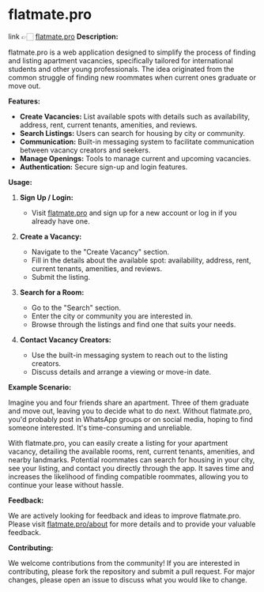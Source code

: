 # flatmate.pro
link 👉🏻 [flatmate.pro](http://flatmate.pro)
**Description:**

flatmate.pro is a web application designed to simplify the process of finding and listing apartment vacancies, specifically tailored for international students and other young professionals. The idea originated from the common struggle of finding new roommates when current ones graduate or move out.

**Features:**

- **Create Vacancies:** List available spots with details such as availability, address, rent, current tenants, amenities, and reviews.
- **Search Listings:** Users can search for housing by city or community.
- **Communication:** Built-in messaging system to facilitate communication between vacancy creators and seekers.
- **Manage Openings:** Tools to manage current and upcoming vacancies.
- **Authentication:** Secure sign-up and login features.

**Usage:**

1. **Sign Up / Login:**
   - Visit [flatmate.pro](http://flatmate.pro) and sign up for a new account or log in if you already have one.

2. **Create a Vacancy:**
   - Navigate to the "Create Vacancy" section.
   - Fill in the details about the available spot: availability, address, rent, current tenants, amenities, and reviews.
   - Submit the listing.

3. **Search for a Room:**
   - Go to the "Search" section.
   - Enter the city or community you are interested in.
   - Browse through the listings and find one that suits your needs.

4. **Contact Vacancy Creators:**
   - Use the built-in messaging system to reach out to the listing creators.
   - Discuss details and arrange a viewing or move-in date.

**Example Scenario:**

Imagine you and four friends share an apartment. Three of them graduate and move out, leaving you to decide what to do next. Without flatmate.pro, you'd probably post in WhatsApp groups or on social media, hoping to find someone interested. It's time-consuming and unreliable.

With flatmate.pro, you can easily create a listing for your apartment vacancy, detailing the available rooms, rent, current tenants, amenities, and nearby landmarks. Potential roommates can search for housing in your city, see your listing, and contact you directly through the app. It saves time and increases the likelihood of finding compatible roommates, allowing you to continue your lease without hassle.

**Feedback:**

We are actively looking for feedback and ideas to improve flatmate.pro. Please visit [flatmate.pro/about](http://flatmate.pro/about) for more details and to provide your valuable feedback.

**Contributing:**

We welcome contributions from the community! If you are interested in contributing, please fork the repository and submit a pull request. For major changes, please open an issue to discuss what you would like to change.
